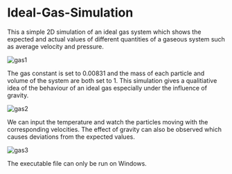 # Ideal-Gas-Simulation

This a simple 2D simulation of an ideal gas system which shows the expected and actual values of different quantities of a gaseous system such as average velocity and pressure. 




![gas1](https://user-images.githubusercontent.com/96186288/196235856-c79b89c0-e141-433c-88ba-61effe5a7c32.png)

The gas constant is set to 0.00831 and the mass of each particle and volume of the system are both set to 1. This simulation gives a qualitiative idea of the behaviour of an ideal gas especially under the influence of gravity.

![gas2](https://user-images.githubusercontent.com/96186288/196235837-1dc10b3c-da9f-4a56-8b3e-3de3f6861a2e.png)

We can input the temperature and watch the particles moving with the corresponding velocities. The effect of gravity can also be observed which causes deviations from the expected values.

![gas3](https://user-images.githubusercontent.com/96186288/196235850-936cffe2-8615-4bdd-b904-9d676b810ff0.png)

The executable file can only be run on Windows.

